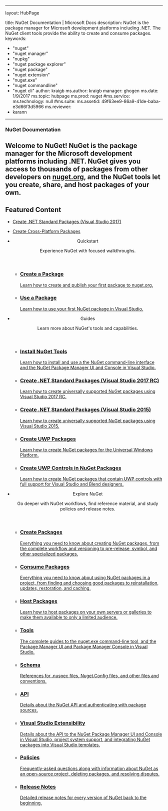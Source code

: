 
---
layout: HubPage

title: NuGet Documentation | Microsoft Docs
description: NuGet is the package manager for Microsoft development platforms including .NET. The NuGet client tools provide the ability to create and consume packages.
keywords:
- "nuget"
- "nuget manager"
- "nupkg"
- "nuget package explorer"
- "nuget package"
- "nuget extension"
- "nuget.exe"
- "nuget commandline"
- "nuget cli"
author: kraigb
ms.author: kraigb
manager: ghogen
ms.date: 1/9/2017 
ms.topic: hubpage
ms.prod: nuget
#ms.service:
ms.technology: null
#ms.suite:
ms.assetid: 49f63ee9-86a9-41de-baba-e3d66f3d5966
ms.reviewer:  
- karann

---

<article id="main">
    <section id="hero-content" class="graph">
        <h1>NuGet Documentation</h1>
        <h2>Welcome to NuGet! NuGet is the package manager for the Microsoft development platforms including .NET. NuGet gives you access to thousands of packages from other developers on <a href="https://www.nuget.org/" target="_blank">nuget.org</a>, and the NuGet tools let you create, share, and host packages of your own.</h2>
    </section>
    <!--aside class="alert section-border">
    <p>Checkout the latest NuGet packages on <a href="https://www.nuget.org/">nuget.org</a></p>
        <ol class="action-list">
            <li><a href="https://www.nuget.org/" class="button-bordered button-translucent">Get it!</a></li>
        </ol>
    </aside-->
    <section id="featured" class="container">
        <h2 class="section-heading"><span class="icon icon-lightbulb-checked"></span> Featured Content</h2>
        <div class="features row">
            <ul class="column-half">
                <li><a href="./guides/create-net-standard-packages-vs2017.md">Create .NET Standard Packages (Visual Studio 2017)</a></li>
            </ul>
            <ul class="column-half">
                <li><a href="./guides/create-cross-platform-packages.md">Create Cross-Platform Packages</a></li>
            </ul>
        </div>
    </section>
    <div id="journeys">
        <section class="container">
            <ul class="journeys-list">
                <li class="journey-step">
                    <header class="journey-step-header row">
                        <div class="title column-third">
                            <span class="icon icon-tip"></span>
                            <p>Quickstart</p>
                        </div>
                        <p class="description column-two-thirds">
                            Experience NuGet with focused walkthroughs.
                        </p>
                    </header>
                    <section class="journey-step-elements content">
                        <ul class="row">
                            <li class="column column-third">
                                <a href="./quickstart/create-and-publish-a-package.md">
                                    <h3>Create a Package</h3>
                                    <p>Learn how to create and publish your first package to nuget.org.</p>
                                </a>
                            </li>
                            <li class="column column-third">
                                <a href="./quickstart/use-a-package.md">
                                    <h3>Use a Package</h3>
                                    <p>Learn how to use your first NuGet package in Visual Studio.</p>
                                </a>
                            </li>                            
                        </ul>
                    </section>
                </li>
                <li class="journey-step">
                    <header class="journey-step-header row">
                        <div class="title column-third">
                            <span class="icon icon-tip"></span>
                            <p>Guides</p>
                        </div>
                        <p class="description column-two-thirds">
                            Learn more about NuGet's tools and capabilities.
                        </p>
                    </header>
                    <section class="journey-step-elements content">
                        <ul class="row">
                            <li class="column column-third">
                                <a href="./guides/install-nuget.md">
                                    <h3>Install NuGet Tools</h3>
                                    <p>Learn how to install and use a the NuGet command-line interface and the NuGet Package Manager UI and Console in Visual Studio.</p>
                                </a>
                            </li>
                            <li class="column column-third">
                                <a href="./guides/create-net-standard-packages-vs2017.md">
                                    <h3>Create .NET Standard Packages (Visual Studio 2017 RC)</h3>
                                    <p>Learn how to create universally supported NuGet packages using Visual Studio 2017 RC.</p>
                                </a>
                            </li>
                            <li class="column column-third">
                                <a href="./guides/create-net-standard-packages-vs2015.md">
                                    <h3>Create .NET Standard Packages (Visual Studio 2015)</h3>
                                    <p>Learn how to create universally supported NuGet packages using Visual Studio 2015.</p>
                                </a>
                            </li>
                            <li class="column column-third">
                                <a href="./guides/create-uwp-packages.md">
                                    <h3>Create UWP Packages</h3>
                                    <p>Learn how to create NuGet packages for the Universal Windows Platform.</p>
                                </a>
                            </li>
                            <li class="column column-third">
                                <a href="./guides/create-uwp-controls.md">
                                    <h3>Create UWP Controls in NuGet Packages</h3>
                                    <p>Learn how to create NuGet packages that contain UWP controls with full support for Visual Studio and Blend designers.</p>
                                </a>
                            </li>
                        </ul>
                    </section>
                </li>
                <li class="journey-step">
                    <header class="journey-step-header row">
                        <div class="title column-third">
                            <span class="icon icon-tip"></span>
                            <p>Explore NuGet</p>
                        </div>
                        <p class="description column-two-thirds">
                            Go deeper with NuGet workflows, find reference material, and study policies and release notes.
                        </p>
                    </header>
                    <section class="journey-step-elements content">
                        <ul class="row">
                            <li class="column column-third">
                                <a href="./create-packages/overview-and-workflow.md">
                                    <h3>Create Packages</h3>
                                    <p>Everything you need to know about creating NuGet packages, from the complete workflow and versioning to pre-release, symbol, and other specialized packages.</p>
                                </a>
                            </li>
                            <li class="column column-third">
                                <a href="./consume-packages/overview-and-workflow.md">
                                    <h3>Consume Packages</h3>
                                    <p>Everything you need to know about using NuGet packages in a project, from finding and choosing good packages to reinstallation, updates, restoration, and caching.</p>
                                </a>
                            </li>
                            <li class="column column-third">
                                <a href="./hosting-packages/overview.md">
                                    <h3>Host Packages</h3>
                                    <p>Learn how to host packages on your own servers or galleries to make them available to only a limited audience.</p>
                                </a>
                            </li>
                            <li class="column column-third">
                                <a href="./tools/nuget-exe-cli-reference.md">
                                    <h3>Tools</h3>
                                    <p>The complete guides to the nuget.exe command-line tool, and the Package Manager UI and Package Manager Console in Visual Studio.</p>
                                </a>
                            </li>
                            <li class="column column-third">
                                <a href="./schema/nuspec.md">
                                    <h3>Schema</h3>
                                    <p>References for .nuspec files, Nuget.Config files, and other files and conventions.</p>
                                </a>
                            </li>
                            <li class="column column-third">
                                <a href="./api/nuget-v3-api.md">
                                    <h3>API</h3>
                                    <p>Details about the NuGet API and authenticating with package sources.</p>
                                </a>
                            </li>
                            <li class="column column-third">
                                <a href="./visual-studio-extensibility/nuget-api-in-visual-studio.md">
                                    <h3>Visual Studio Extensibility</h3>
                                    <p>Details about the API to the NuGet Package Manager UI and Console in Visual Studio, project system support, and integrating NuGet packages into Visual Studio templates.</p>
                                </a>
                            </li>
                            <li class="column column-third">
                                <a href="./policies/nuget-faq.md">
                                    <h3>Policies</h3>
                                    <p>Frequently-asked questions along with information about NuGet as an open-source project, deleting packages, and resolving disputes.</p>
                                </a>
                            </li>
                            <li class="column column-third">
                                <a href="./release-notes/index.md">
                                    <h3>Release Notes</h3>
                                    <p>Detailed release notes for every version of NuGet back to the beginning.</p>
                                </a>
                            </li>
                        </ul>
                    </section>
                </li>
            </ul>
        </section>
    </div>
</article>
